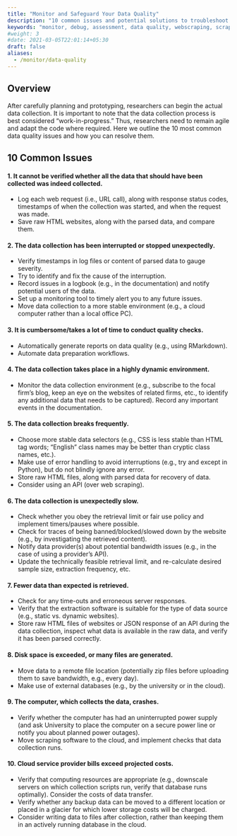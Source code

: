 ```yaml
---
title: "Monitor and Safeguard Your Data Quality"
description: "10 common issues and potential solutions to troubleshoot your data collection"
keywords: "monitor, debug, assessment, data quality, webscraping, scraping, data collection"
#weight: 3
#date: 2021-03-05T22:01:14+05:30
draft: false
aliases:
  - /monitor/data-quality
---
```


## Overview
After carefully planning and prototyping, researchers can begin the actual data collection. It is important to note that the data collection process is best considered “work-in-progress.” Thus, researchers need to remain agile and adapt the code where required. Here we outline the 10 most common data quality issues and how you can resolve them.

## 10 Common Issues

#### 1. It cannot be verified whether all the data that should have been collected was indeed collected.
* Log each web request (i.e., URL call), along with response status codes, timestamps of when the collection was started, and when the request was made.
* Save raw HTML websites, along with the parsed data, and compare them.

#### 2. The data collection has been interrupted or stopped unexpectedly.
* Verify timestamps in log files or content of parsed data to gauge severity.
* Try to identify and fix the cause of the interruption.
* Record issues in a logbook (e.g., in the documentation) and notify potential users of
the data.
* Set up a monitoring tool to timely alert you to any future issues.
* Move data collection to a more stable environment (e.g., a cloud computer rather than a local office PC).

#### 3. It is cumbersome/takes a lot of time to conduct quality checks.
* Automatically generate reports on data quality (e.g., using RMarkdown).
* Automate data preparation workflows.

#### 4. The data collection takes place in a highly dynamic environment.
* Monitor the data collection environment (e.g., subscribe to the focal firm’s blog, keep an eye on the websites of related firms, etc., to identify any additional data that needs to be captured). Record any important events in the documentation.

#### 5. The data collection breaks frequently.
* Choose more stable data selectors (e.g., CSS is less stable than HTML tag words; “English” class names may be better than cryptic class names, etc.).
* Make use of error handling to avoid interruptions (e.g., try and except in Python),
but do not blindly ignore any error.
* Store raw HTML files, along with parsed data for recovery of data.
* Consider using an API (over web scraping).

#### 6. The data collection is unexpectedly slow.
* Check whether you obey the retrieval limit or fair use policy and implement timers/pauses where possible.
* Check for traces of being banned/blocked/slowed down by the website (e.g., by investigating the retrieved content).
* Notify data provider(s) about potential bandwidth issues (e.g., in the case of using a provider’s API).
* Update the technically feasible retrieval limit, and re-calculate desired sample size, extraction frequency, etc.

#### 7. Fewer data than expected is retrieved.
* Check for any time-outs and erroneous server responses.
* Verify that the extraction software is suitable for the type of data source (e.g.,
static vs. dynamic websites).
* Store raw HTML files of websites or JSON response of an API during the data collection, inspect what data is available in the raw data, and verify it has been parsed correctly.

#### 8. Disk space is exceeded, or many files are generated.
* Move data to a remote file location (potentially zip files before uploading them to save bandwidth, e.g., every day).
* Make use of external databases (e.g., by the university or in the cloud).

#### 9. The computer, which collects the data, crashes.
* Verify whether the computer has had an uninterrupted power supply (and ask University to place the computer on a secure power line or notify you about planned power outages).
* Move scraping software to the cloud, and implement checks that data collection runs.

#### 10. Cloud service provider bills exceed projected costs.
* Verify that computing resources are appropriate (e.g., downscale servers on which collection scripts run, verify that database runs optimally). Consider the costs of data transfer.
* Verify whether any backup data can be moved to a different location or placed in a glacier for which lower storage costs will be charged.
* Consider writing data to files after collection, rather than keeping them in an actively running database in the cloud.
